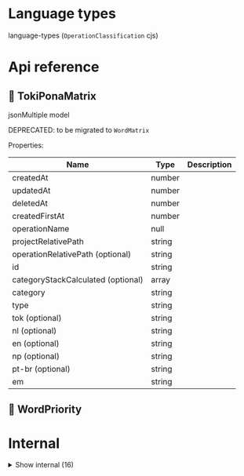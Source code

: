 # Language types

language-types (`OperationClassification` cjs)



# Api reference

## 🔸 TokiPonaMatrix

jsonMultiple model



DEPRECATED: to be migrated to `WordMatrix`





Properties: 

 | Name | Type | Description |
|---|---|---|
| createdAt  | number |  |
| updatedAt  | number |  |
| deletedAt  | number |  |
| createdFirstAt  | number |  |
| operationName  | null |  |
| projectRelativePath  | string |  |
| operationRelativePath (optional) | string |  |
| id  | string |  |
| categoryStackCalculated (optional) | array |  |
| category  | string |  |
| type  | string |  |
| tok (optional) | string |  |
| nl (optional) | string |  |
| en (optional) | string |  |
| np (optional) | string |  |
| pt-br (optional) | string |  |
| em  | string |  |



## 🔹 WordPriority

# Internal

<details><summary>Show internal (16)</summary>
    
  # 🔹 CoreWordMatrixWord







Properties: 

 | Name | Type | Description |
|---|---|---|
| priorityLevel (optional) | string |  |
| rank (optional) | number |  |
| usageCountCalculated (optional) | number |  |
| conjucations (optional) | array |  |
| root_wordMatrixSlug (optional) | string | If the word is a certain conjugation of a root word, this should be a reference to the root word |
| root_word (optional) | object |  |
| opposite_wordMatrixSlug (optional) | string | If there's another word that's the complete opposite of this one, you can declare it here |
| common_wordMatrixSlug (optional) | string | f the word is a synonym to a more common word, this should be a reference to the more common synonym. This is a 1:1 synonym only |
| tokiPona_wordMatrixSlugs (optional) | array | The closest way to express this word in toki pona terms. |
| emoji_wordMatrixSlugs (optional) | array |  |
| emoji (optional) | string | Single emoji describing this word 1:1 (if it are more emojis of multiple words, please use the reference instead) |



## 🔸 KvmdWord

keyValueMarkdown model



Should later be migrated to `WordMatrix`





Properties: 

 | Name | Type | Description |
|---|---|---|
| id  | string |  |
| name  | string |  |
| slug  | string |  |
| value (optional) | string |  |
| comment  | string |  |
| operationName  | null |  |
| projectRelativePath  | string |  |
| operationRelativePath (optional) | string |  |
| categoryStackCalculated  | array |  |
| isHeaderCalculated  | boolean |  |



## 🔹 MappedWordMatrix

Mapped Object for performance reasons








## 🔸 MarkdownWord

markdown model



Should later be migrated to `WordMatrix`





Properties: 

 | Name | Type | Description |
|---|---|---|
| createdAt  | number |  |
| updatedAt  | number |  |
| deletedAt  | number |  |
| createdFirstAt  | number |  |
| operationName  | null |  |
| projectRelativePath  | string |  |
| operationRelativePath (optional) | string |  |
| id  | string |  |
| name  | string |  |
| slug  | string |  |
| markdown  | string |  |
| categoryStackCalculated  | array |  |



## 🔸 NepaliEnglishTranslationMatrix

jsonMultiple model









Properties: 

 | Name | Type | Description |
|---|---|---|
| createdAt  | number |  |
| updatedAt  | number |  |
| deletedAt  | number |  |
| createdFirstAt  | number |  |
| operationName  | null |  |
| projectRelativePath  | string |  |
| operationRelativePath (optional) | string |  |
| id  | string |  |
| categoryStackCalculated (optional) | array |  |
| en  | string |  |
| index  | number |  |
| ne  | string |  |



## 🔸 Statement

markdown model









Properties: 

 | Name | Type | Description |
|---|---|---|
| createdAt  | number |  |
| updatedAt  | number |  |
| deletedAt  | number |  |
| createdFirstAt  | number |  |
| operationName  | null |  |
| projectRelativePath  | string |  |
| operationRelativePath (optional) | string |  |
| id  | string |  |
| name  | string |  |
| slug  | string |  |
| markdown  | string |  |
| categoryStackCalculated  | array |  |
| url (optional) | string |  |
| author (optional) | string |  |
| agreement (optional) | number |  |
| readersAgreement (optional) | number |  |
| readersAgreementVotedCount (optional) | number |  |
| importancy (optional) | number |  |
| isImportancySet (optional) | boolean |  |
| wordSlugs  | array |  |



## 🔸 Translation

jsonMultiple model



We could have a Translation model that collects any translation for any key for any model for any language.
The original source text is still stored in the models itself, and every model has just one language.

If you want a markdown or text key to be translated, add `{parameter}_TranslationId` to the model. The translation can then be generated on-demand and improved afterwards.





Properties: 

 | Name | Type | Description |
|---|---|---|
| createdAt  | number |  |
| updatedAt  | number |  |
| deletedAt  | number |  |
| createdFirstAt  | number |  |
| operationName  | null |  |
| projectRelativePath  | string |  |
| operationRelativePath (optional) | string |  |
| id  | string |  |
| categoryStackCalculated (optional) | array |  |
| sourcePath  | string |  |
| language  | string |  |
| markdown  | string |  |
| text  | string |  |



## 🔸 Word

jsonMultiple model



The goal of the words model is to provide a definition for every word we use, in any language.

DEPRECATED: Should be replaced with `WordMatrix`





Properties: 

 | Name | Type | Description |
|---|---|---|
| slug  | string |  |
| name  | string |  |
| language  | string |  |
| createdAt  | number |  |
| updatedAt  | number |  |
| deletedAt  | number |  |
| createdFirstAt  | number |  |
| operationName  | null |  |
| projectRelativePath  | string |  |
| operationRelativePath (optional) | string |  |
| id  | string |  |
| categoryStackCalculated (optional) | array |  |
| rank (optional) | number |  |
| usageCountCalculated (optional) | number |  |
| english_wordSlug (optional) | string |  |
| root_wordSlug (optional) | string |  |
| common_wordSlug (optional) | string |  |
| tokiPona_wordSlugs (optional) | array |  |
| definition_statementId (optional) | string |  |
| parameterNameSlug (optional) | string |  |



## 🔸 WordCategory

jsonMultiple model



Different ways to categorise a word semantically





Properties: 

 | Name | Type | Description |
|---|---|---|
| slug  | string |  |
| name  | string |  |
| language  | string |  |
| createdAt  | number |  |
| updatedAt  | number |  |
| deletedAt  | number |  |
| createdFirstAt  | number |  |
| operationName  | null |  |
| projectRelativePath  | string |  |
| operationRelativePath (optional) | string |  |
| id  | string |  |
| categoryStackCalculated (optional) | array |  |
| description  | string |  |



## 🔸 WordCombination

jsonMultiple model



Best way to combine words if you don't want to specify all language specific info for a new word. You can refer to words from the WordMatrix instead!





Properties: 

 | Name | Type | Description |
|---|---|---|
| name  | string |  |
| slug  | string |  |
| description  | string |  |
| descriptionAudio  | object |  |
| image (optional) | object |  |
| wordCategorySlugs  | array |  |
| type (optional) | string |  |
| language  | string |  |
| createdAt  | number |  |
| updatedAt  | number |  |
| deletedAt  | number |  |
| createdFirstAt  | number |  |
| operationName  | null |  |
| projectRelativePath  | string |  |
| operationRelativePath (optional) | string |  |
| id  | string |  |
| categoryStackCalculated (optional) | array |  |
| wordMatrixSlugs (optional) | array |  |



## 🔹 WordConjucation

In linguistics, conjugation is the creation of derived forms of a verb from its principal parts by inflection

Besides this, there are also other ways to alter a word to add/change meaning, this should be summed up using this enum.








## 🔹 WordInfo

Properties: 

 | Name | Type | Description |
|---|---|---|
| name  | string |  |
| slug  | string |  |
| description  | string |  |
| descriptionAudio  | object |  |
| image (optional) | object |  |
| wordCategorySlugs  | array |  |
| type (optional) | string |  |



## 🔹 WordLanguageInfo

Language specific word information





Properties: 

 | Name | Type | Description |
|---|---|---|
| latin (optional) | string |  |
| alternative (optional) | string | the alternative written representation for this word, if any (if the language commonly uses a different script, this can be noted here) |
| phonetic (optional) | string | Phonetic writing is used to describe how the word is pronounced |
| audio (optional) | object | Audio fragment containing the spoken word. |
| examples (optional) | array | A list of examples of usage of this word (can contain both a text and audio) |



## 🔹 WordLanguageInfoObject

Properties: 

 | Name | Type | Description |
|---|---|---|
| english (optional) | object |  |
| dutch (optional) | object |  |
| nepali (optional) | object |  |
| portuguese (optional) | object |  |
| brazilian (optional) | object |  |
| german (optional) | object |  |
| french (optional) | object |  |
| spanish (optional) | object |  |
| italian (optional) | object |  |
| norwegian (optional) | object |  |
| swedish (optional) | object |  |
| danish (optional) | object |  |
| vietnamese (optional) | object |  |
| indonesian (optional) | object |  |
| southAfrican (optional) | object |  |
| tokiPona (optional) | object |  |
| hindi (optional) | object |  |
| mandarin (optional) | object |  |
| arabic (optional) | object |  |
| bengali (optional) | object |  |
| urdu (optional) | object |  |
| japanese (optional) | object |  |
| swahili (optional) | object |  |



## 🔸 WordMatrix

jsonMultiple model




WordMatrix is a matrix that contains as much information about a word as possible in as many languages as possible. Easy to use for 1:1 translation

@see Language





Properties: 

 | Name | Type | Description |
|---|---|---|
| slug  | string |  |
| name  | string |  |
| language  | string |  |
| createdAt  | number |  |
| updatedAt  | number |  |
| deletedAt  | number |  |
| createdFirstAt  | number |  |
| operationName  | null |  |
| projectRelativePath  | string |  |
| operationRelativePath (optional) | string |  |
| id  | string |  |
| categoryStackCalculated (optional) | array |  |
| priorityLevel (optional) | string |  |
| rank (optional) | number |  |
| usageCountCalculated (optional) | number |  |
| conjucations (optional) | array |  |
| root_wordMatrixSlug (optional) | string | If the word is a certain conjugation of a root word, this should be a reference to the root word |
| root_word (optional) | object |  |
| opposite_wordMatrixSlug (optional) | string | If there's another word that's the complete opposite of this one, you can declare it here |
| common_wordMatrixSlug (optional) | string | f the word is a synonym to a more common word, this should be a reference to the more common synonym. This is a 1:1 synonym only |
| tokiPona_wordMatrixSlugs (optional) | array | The closest way to express this word in toki pona terms. |
| emoji_wordMatrixSlugs (optional) | array |  |
| emoji (optional) | string | Single emoji describing this word 1:1 (if it are more emojis of multiple words, please use the reference instead) |
| description  | string |  |
| descriptionAudio  | object |  |
| image (optional) | object |  |
| wordCategorySlugs  | array |  |
| type (optional) | string |  |
| english (optional) | object |  |
| dutch (optional) | object |  |
| nepali (optional) | object |  |
| portuguese (optional) | object |  |
| brazilian (optional) | object |  |
| german (optional) | object |  |
| french (optional) | object |  |
| spanish (optional) | object |  |
| italian (optional) | object |  |
| norwegian (optional) | object |  |
| swedish (optional) | object |  |
| danish (optional) | object |  |
| vietnamese (optional) | object |  |
| indonesian (optional) | object |  |
| southAfrican (optional) | object |  |
| tokiPona (optional) | object |  |
| hindi (optional) | object |  |
| mandarin (optional) | object |  |
| arabic (optional) | object |  |
| bengali (optional) | object |  |
| urdu (optional) | object |  |
| japanese (optional) | object |  |
| swahili (optional) | object |  |



## 🔹 WordType

  </details>

